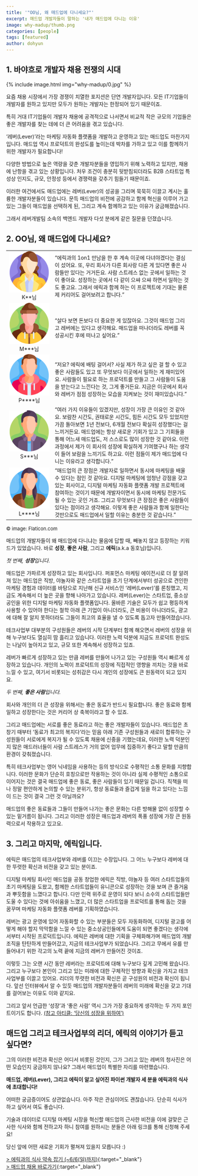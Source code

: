 ```yaml
---
title: '"OO님, 왜 매드업에 다니세요?"'
excerpt: 매드업 개발자들이 말하는 '내가 매드업에 다니는 이유'
image: why-madup/thumb.png
categories: [people]
tags: [featured]
author: dohyun
---
```


## 1. 바야흐로 개발자 채용 전쟁의 시대

{% include image.html img="why-madup/0.jpg" %}

요즘 채용 시장에서 가장 경쟁이 치열한 포지션은 단연 개발자입니다. 모든 IT기업들이 개발자를 원하고 있지만 모두가 원하는 개발자는 한정되어 있기 때문이죠.  
 
특히 거대 IT기업들이 개발자 채용에 공격적으로 나서면서 비교적 작은 규모의 기업들은 좋은 개발자를 찾는 데에 더 큰 어려움을 겪고 있습니다.  

‘레버(Lever)’라는 마케팅 자동화 플랫폼을 개발하고 운영하고 있는 매드업도 마찬가지입니다. 매드업 역시 프로덕트의 완성도를 높이는데 박차를 가하고 있고 이를 함께하기 위한 개발자가 필요합니다!  
  
다양한 방법으로 높은 역량을 갖춘 개발자분들을 영입하기 위해 노력하고 있지만, 채용에 난항을 겪고 있는 상황입니다. 처우 조건이 충분히 뒷받침되더라도 B2B 스타트업 특성상 인지도, 규모, 안정성 등에서 경쟁력을 갖추기 힘들기 때문이죠.  

이러한 여건에서도 매드업에는 레버(Lever)의 성공을 그리며 묵묵히 이끌고 계시는 훌륭한 개발자분들이 있습니다. 문득 매드업의 비전에 공감하고 함께 혁신을 이루어 가고 있는 그들이 매드업을 선택하게 된, 그리고 계속 함께하고 있는 이유가 궁금해졌습니다.  

그래서 레버개발팀 소속의 백엔드 개발자 다섯 분에게 같은 질문을 던졌습니다. 

## 2. OO님, 왜 매드업에 다니세요? 
 
<table style="border-spacing: 24px">
  <tr>
    <td style="margin: 2px; text-align: center">
        <img src="../uploads/why-madup/1.png" >
        K**님
    </td>
    <td>
        “에릭과의 1on1 만남을 한 후 계속 이곳에 다녀야겠다는 결심이 섰어요. 또, 우리 회사가 다른 회사랑 다른 게 있다면 좋은 사람들만 있다는 거거든요. 사람 스트레스 없는 곳에서 일하는 것이 좋아요. 성장하는 곳에서 다 같이 으쌰 으쌰 하면서 일하는 것도 좋고요. 그래서 에릭과 함께 하는 이 프로젝트에 기대는 물론 제 커리어도 걸어보려고 합니다.”
    </td>
  </tr>
  <tr>
    <td style="margin: 2px; text-align: center">
        <img src="../uploads/why-madup/2.png" >
        M***님
    </td>
    <td>
        “살다 보면 돈보다 더 중요한 게 있잖아요. 그것이 매드업 그리고 레버에는 있다고 생각해요. 매드업을 떠나더라도 레버를 꼭 성공시킨 후에 떠나고 싶어요.”
    </td>
  </tr>
  <tr>
    <td style="margin: 2px; text-align: center">
        <img src="../uploads/why-madup/3.png" >
        P****님
    </td>
    <td>
        “저요? 에릭에 배팅 걸어서? 사실 제가 하고 싶은 걸 할 수 있고 좋은 사람들도 있고 또 무엇보다 이곳에서 일하는 게 재미있어요. 사람들이 필요로 하는 프로덕트를 만들고 그 사람들이 도움을 받는다고 느낀다는 것, 그게 좋거든요. 지금은 이곳에서 회사와 레버가 점점 성장하는 모습을 지켜보는 것이 재미있습니다.”
    </td>
  </tr>
  <tr>
    <td style="margin: 2px; text-align: center">
        <img src="../uploads/why-madup/4.png" >
        S***님
    </td>
    <td>
        “여러 가지 이유들이 있겠지만, 성장이 가장 큰 이유인 것 같아요. 보람찬 시간도, 권태로운 시간도, 힘든 시간도 모두 있었지만 가끔 돌아보면 1년 전보다, 6개월 전보다 확실히 성장했다는 걸 느끼거든요. 매드업에는 항상 새로운 기회가 있고 그 기회들을 통해 어느새 매드업도, 저 스스로도 많이 성장한 것 같아요. 이런 과정에서 제가 이 회사의 성장에 확실하게 기여했구나 하는 생각이 들어 보람을 느끼기도 하고요. 이런 점들이 제가 매드업에 다니는 이유라고 생각합니다.”
    </td>
  </tr>
  <tr>
    <td style="margin: 2px; text-align: center">
        <img src="../uploads/why-madup/5.png" >
        L****님
    </td>
    <td>
        “매드업의 큰 장점은 개발자로 일하면서 동시에 마케팅을 배울 수 있다는 점인 것 같아요. 디지털 마케팅에 엄청난 강점을 갖고 있는 회사이고, 디지털 마케팅 자동화 플랫폼 개발 프로젝트에 참여하는 것이기 때문에 개발자이면서 동시에 마케팅 전문가도 될 수 있는 곳인 거죠. 그리고 무엇보다 큰 장점은 좋은 사람들이 있다는 점이라고 생각해요. 이렇게 좋은 사람들과 함께 일한다는 것만으로도 매드업에서 일할 이유는 충분한 것 같습니다.”
    </td>
  </tr>
</table>
<span style="font-size: 13px">© image: Flaticon.com</span>  

매드업의 개발자들이 왜 매드업에 다니냐는 물음에 답할 때, 빼놓지 않고 등장하는 키워드가 있었습니다. 바로 **성장**, **좋은 사람**, 그리고 **에릭**(a.k.a 동호님)입니다.  

*첫 번째, **성장**입니다.*  

매드업은 가파르게 성장하고 있는 회사입니다. 퍼포먼스 마케팅 에이전시로 더 잘 알려져 있는 매드업은 직방, 야놀자와 같은 스타트업을 초기 단계에서부터 성공으로 견인한 마케팅 경험과 데이터를 바탕으로 지난해 신규 서비스인 ‘레버(Lever)’를 론칭했고, 지금도 계속해서 더 높은 곳을 향해 나아가고 있습니다. 레버(Lever)는 스타트업, 중소상공인을 위한 디지털 마케팅 자동화 플랫폼입니다. 올바른 기술은 모두가 쉽고 평등하게 사용할 수 있어야 한다는 철학 아래 큰 기업이 아니더라도, 큰 비용이 아니더라도, 광고에 대해 잘 알지 못하더라도 그들이 최고의 효율을 낼 수 있도록 돕고자 만들어졌습니다.  

테크사업부 대부분의 구성원들은 레버의 시작 단계부터 함께 해오면서 레버의 성장을 위해 누구보다도 열심히 땀 흘리고 있습니다. 이러한 노력 덕분에 지금도 프로덕트 완성도는 나날이 높아지고 있고, 규모 또한 계속해서 성장하고 있죠.  

레버가 빠르게 성장하고 있는 만큼 레버를 만들어 나가고 있는 구성원들 역시 빠르게 성장하고 있습니다. 개인의 노력이 프로덕트의 성장에 직접적인 영향을 끼치는 것을 바로 느낄 수 있고, 여기서 비롯되는 성취감은 다시 개인의 성장에도 큰 원동력이 되고 있지요.  


*두 번째, **좋은 사람**입니다.*  

회사와 개인의 더 큰 성장을 위해서는 좋은 동료가 반드시 필요합니다. 좋은 동료와 함께 일하고 성장한다는 것은 커리어 상 축복이라고 할 수 있죠.  
  
그리고 매드업에는 서로를 좋은 동료라고 하는 좋은 개발자들이 있습니다. 매드업은 초창기 때부터 ‘동료가 최고의 복지다’라는 믿음 아래 기존 구성원들과 새로이 합류하는 구성원들이 서로에게 복지가 될 수 있도록 채용에 신중을 기했는데요, 이러한 노력 덕분인지 많은 매드러너들이 사람 스트레스가 거의 없어 업무에 집중하기 좋다고 말할 만큼의 환경이 갖춰졌습니다.  

특히 테크사업부는 영어 닉네임을 사용하는 등의 방식으로 수평적인 소통 문화를 지향합니다. 이러한 문화가 단순히 호칭으로만 작용하는 것이 아니라 실제 수평적인 소통으로 이어지는 것은 결국 매드업에 좋은 동료, 좋은 사람들이 있기 때문일 겁니다. 직책을 떠나 정말 편안하게 논의할 수 있는 분위기, 항상 동료들과 즐겁게 일을 하고 있다는 느낌이 드는 것이 결국 그런 것 아닐까요?  

매드업의 좋은 동료들과 그들이 만들어 나가는 좋은 문화는 다른 방해물 없이 성장할 수 있는 밑거름이 됩니다. 그리고 이러한 성장은 매드업과 레버의 폭풍 성장에 가장 큰 원동력으로서 작용하고 있고요.  


## 3. 그리고 마지막, 에릭입니다.
에릭은 매드업의 테크사업부와 레버를 이끄는 수장입니다. 그 어느 누구보다 레버에 대한 뚜렷한 확신과 비전을 갖고 있는 분이죠.  
 
디지털 마케팅 회사인 매드업을 공동 창업한 에릭은 직방, 야놀자 등 여러 스타트업들의 초기 마케팅을 도왔고, 함께한 스타트업들이 유니콘으로 성장하는 것을 보며 큰 즐거움과 뿌듯함을 느꼈다고 합니다. 다만 인력 위주로 운영이 되다 보니 소수의 스타트업들만 도울 수 있다는 것에 아쉬움을 느꼈고, 더 많은 스타트업을 프로덕트를 통해 돕는 것을 꿈꾸며 마케팅 자동화 플랫폼 레버를 기획하였습니다.  

레버는 광고 운영에 있어 자동화할 수 있는 부분들은 모두 자동화하여, 디지털 광고를 어떻게 해야 할지 막막함을 느낄 수 있는 중소상공인들에게 도움이 되면 좋겠다는 생각에서부터 시작된 프로덕트입니다. 에릭은 레버에 대한 기획을 구체화해가며 매드업의 개발 조직을 탄탄하게 만들어갔고, 지금의 테크사업부가 되었습니다. 그리고 무에서 유를 만들어내기 위한 각고의 노력 끝에 지금의 레버가 만들어진 것이죠.  
 
이렇듯 그는 오랜 시간 동안 레버라는 프로덕트에 대해 누구보다 깊게 고민해 왔습니다. 그리고 누구보다 본인이 그리고 있는 미래에 대한 구체적인 방향과 확신을 가지고 테크사업부를 이끌고 있어요. 리더의 뚜렷한 비전과 확신은 곧 구성원의 비전과 확신이 됩니다. 앞선 인터뷰에서 알 수 있듯 매드업의 개발자분들이 레버의 미래에 확신을 갖고 기대를 걸어보는 이유도 이와 같지요.  

그리고 앞서 언급한 ‘성장’과 ‘좋은 사람’ 역시 그가 가장 중요하게 생각하는 두 가지 포인트이기도 합니다. [(참고 아티클: ‘당신의 성장을 위하여’)](https://tech.madup.com/mission-vision-values-2/)  


## 매드업 그리고 테크사업부의 리더, 에릭의 이야기가 듣고 싶다면? 
그의 이러한 비전과 확신은 어디서 비롯된 것인지, 그가 그리고 있는 레버의 청사진은 어떤 모습인지 궁금하지 않나요? 그래서 매드업이 특별한 자리를 마련했습니다.  

**매드업, 레버(Lever), 그리고 에릭이 알고 싶어진 파이썬 개발자 세 분을 에릭과의 식사에 초대합니다!**  
 
어떠한 궁금증이어도 상관없습니다. 아주 작은 관심이어도 괜찮습니다. 단순히 식사가 하고 싶어서 여도 좋습니다.  

기술과 데이터로 디지털 마케팅 시장을 혁신할 매드업의 근사한 비전을 이에 걸맞은 근사한 식사와 함께 전하고자 하니 참여를 원하시는 분들은 아래 링크를 통해 신청해 주세요!  
 
당신 앞에 어떤 새로운 기회가 펼쳐져 있을지 모릅니다 :) 

[> 에릭과의 식사 약속 잡기 (~6/6(일)까지)](https://forms.gle/if6y89ZD48be3BHv7){:target="_blank"}  
[> 매드업 채용 바로가기](https://www.notion.so/maduphr/fff8c23e3b434fb1abdfb36ad915d3ee){:target="_blank"}  

